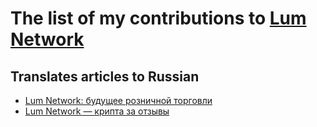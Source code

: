 # The list of my contributions to [Lum Network](https://lum.network/)

## Translates articles to Russian

- [Lum Network: будущее розничной торговли](https://medium.com/@krutouchel/lum-network-%D0%B1%D1%83%D0%B4%D1%83%D1%89%D0%B5%D0%B5-%D1%80%D0%BE%D0%B7%D0%BD%D0%B8%D1%87%D0%BD%D0%BE%D0%B9-%D1%82%D0%BE%D1%80%D0%B3%D0%BE%D0%B2%D0%BB%D0%B8-a6b05e92cfdb)
- [Lum Network — крипта за отзывы](https://medium.com/@krutouchel/lum-network-%D0%BF%D1%80%D0%BE%D1%82%D0%BE%D0%BA%D0%BE%D0%BB-%D0%B4%D0%BB%D1%8F-%D0%B1%D0%B8%D0%B7%D0%BD%D0%B5%D1%81%D0%B0-6f68e45dc4e6)
